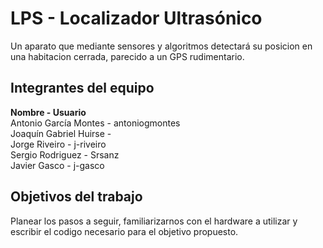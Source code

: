 # LPS - Localizador Ultrasónico

Un aparato que mediante sensores y algoritmos detectará su posicion en una habitacion cerrada, parecido a un GPS rudimentario.

## Integrantes del equipo
<strong>Nombre            -            Usuario</strong>
<br />Antonio García Montes - antoniogmontes
<br />Joaquín Gabriel Huirse - 
<br />Jorge Riveiro - j-riveiro
<br />Sergio Rodriguez - Srsanz
<br />Javier Gasco - j-gasco

## Objetivos del trabajo

Planear los pasos a seguir, familiarizarnos con el hardware a utilizar y escribir el codigo necesario para el objetivo propuesto.
